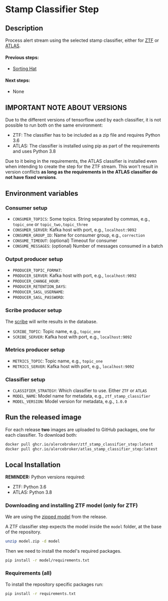 # Stamp Classifier Step

## Description

Process alert stream using the selected stamp classifier, either for 
[ZTF](https://github.com/alercebroker/stamp_classifier) or 
[ATLAS](https://github.com/alercebroker/atlas_stamp_classifier).

#### Previous steps:
- [Sorting Hat](https://github.com/alercebroker/sorting_hat_step)

#### Next steps:
- None

## IMPORTANT NOTE ABOUT VERSIONS

Due to the different versions of tensorflow used by each classifier, it is not possible to run both on
the same environment:

- ZTF: The classifier has to be included as a zip file and requires Python 3.6
- ATLAS: The classifier is installed using pip as part of the requirements and uses Python 3.8

Due to it being in the requirements, the ATLAS classifier is installed even when intending to create
the step for the ZTF stream. This won't result in version conflicts **as long as the requirements in
the ATLAS classifier do not have fixed versions**.

## Environment variables

### Consumer setup

- `CONSUMER_TOPICS`: Some topics. String separated by commas, e.g., `topic_one` or `topic_two,topic_three`
- `CONSUMER_SERVER`: Kafka host with port, e.g., `localhost:9092`
- `CONSUMER_GROUP_ID`: Name for consumer group, e.g., `correction`
- `CONSUME_TIMEOUT`: (optional) Timeout for consumer
- `CONSUME_MESSAGES`: (optional) Number of messages consumed in a batch

### Output producer setup

- `PRODUCER_TOPIC_FORMAT`: 
- `PRODUCER_SERVER`: Kafka host with port, e.g., `localhost:9092`
- `PRODUCER_CHANGE_HOUR`: 
- `PRODUCER_RETENTION_DAYS`:
- `PRODUCER_SASL_USERNAME`:
- `PRODUCER_SASL_PASSWORD`:

### Scribe producer setup

The [scribe](https://github.com/alercebroker/alerce-scribe) will write results in the database. 

- `SCRIBE_TOPIC`: Topic name, e.g., `topic_one`
- `SCRIBE_SERVER`: Kafka host with port, e.g., `localhost:9092`

### Metrics producer setup

- `METRICS_TOPIC`: Topic name, e.g., `topic_one`
- `METRICS_SERVER`: Kafka host with port, e.g., `localhost:9092`

### Classifier setup

- `CLASSIFIER_STRATEGY`: Which classifier to use. Either `ZTF` or `ATLAS`
- `MODEL_NAME`: Model name for metadata, e.g., `ztf_stamp_classifier`
- `MODEL_VERSION`: Model version for metadata, e.g., `1.0.0`


## Run the released image

For each release **two** images are uploaded to GitHub packages, one for each classifier. To download both:

```bash
docker pull ghcr.io/alercebroker/ztf_stamp_classifier_step:latest
docker pull ghcr.io/alercebroker/atlas_stamp_classifier_step:latest
```
## Local Installation

**REMINDER:** Python versions required:

- ZTF: Python 3.6
- ATLAS: Python 3.8

### Downloading and installing ZTF model (only for ZTF)

We are using the [zipped model](https://github.com/alercebroker/stamp_classifier/releases/download/1.0.0/model.zip) 
from the release.

A ZTF classifier step expects the model inside the `model` folder, at the base of the repository.
```bash
unzip model.zip -d model
```

Then we need to install the model's required packages.
```bash
pip install -r model/requirements.txt
```

### Requirements (all)

To install the repository specific packages run:
```bash
pip install -r requirements.txt
```
